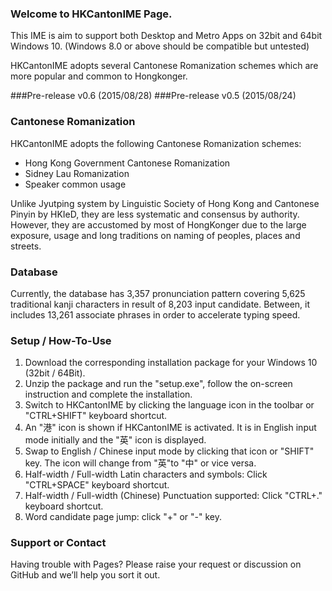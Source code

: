 ### Welcome to HKCantonIME Page.
This IME is aim to support both Desktop and Metro Apps on 32bit and 64bit Windows 10. (Windows 8.0 or above should be compatible but untested)

HKCantonIME adopts several Cantonese Romanization schemes which are more popular and common to Hongkonger. 

###Pre-release v0.6 (2015/08/28)
###Pre-release v0.5 (2015/08/24)

### Cantonese Romanization 
HKCantonIME adopts the following Cantonese Romanization schemes:

* Hong Kong Government Cantonese Romanization
* Sidney Lau Romanization
* Speaker common usage

Unlike Jyutping system by Linguistic Society of Hong Kong and Cantonese Pinyin by HKIeD, they are less systematic and consensus by authority. However, they are accustomed by most of HongKonger due to the large exposure, usage and long traditions on naming of peoples, places and streets.

### Database
Currently, the database has 3,357 pronunciation pattern covering 5,625 traditional kanji characters in result of 8,203 input candidate. Between, it includes 13,261 associate phrases in order to accelerate typing speed. 

### Setup / How-To-Use
1. Download the corresponding installation package for your Windows 10 (32bit / 64Bit).
2. Unzip the package and run the "setup.exe", follow the on-screen instruction and complete the installation.
3. Switch to HKCantonIME by clicking the language icon in the toolbar or "CTRL+SHIFT" keyboard shortcut.
4. An "港" icon is shown if HKCantonIME is activated. It is in English input mode initially and the "英" icon is displayed.  
5. Swap to English / Chinese input mode by clicking that icon or "SHIFT" key. The icon will change from "英"to "中" or vice versa.
6. Half-width / Full-width Latin characters and symbols: Click "CTRL+SPACE" keyboard shortcut.
7. Half-width / Full-width (Chinese) Punctuation supported: Click "CTRL+." keyboard shortcut.
8. Word candidate page jump: click "+" or "-" key.
 
### Support or Contact
Having trouble with Pages? Please raise your request or discussion on GitHub and we’ll help you sort it out.

